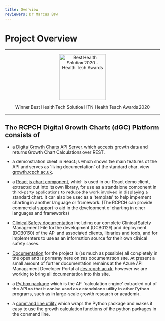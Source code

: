 ```yaml
---
title: Overview
reviewers: Dr Marcus Baw
---
```


# Project Overview

-----

<p align="center">
  <a href="https://www.thehtn.co.uk/health-tech-awards-2020-live/">
    <img width="150px" src="../../_assets/htn-awards-winner-202-logo.jpg"
      alt="Best Health Solution 2020 - Health Tech Awards" />
  </a>
</p>
<p align="center">Winner Best Health Tech Solution HTN Health Teach Awards 2020</p>


-----
## The RCPCH Digital Growth Charts (dGC) Platform consists of


* a [Digital Growth Charts API Server](../products/api-server.md), which accepts growth data and returns Growth Chart Calculations over REST.
  
* a demonstration client in React.js which shows the main features of the API and serves as 'living documentation' of the standard chart view [growth.rcpch.ac.uk](https://growth.rcpch.ac.uk).

* a [React.js chart component](../products/react-component.md), which is used in our React demo client, extracted out into its own library, for use as a standalone component in third-party applications to reduce the work involved in displaying a standard chart. It can also be used as a 'template' to help implement charting in another language or framework. (The RCPCH can provide commercial support to aid in the development of charting in other languages and frameworks)
  
* [Clinical Safety documentation](../safety/overview.md) including our complete Clinical Safety Management File for the development (DCB0129) and deployment (DCB0160) of the API and associated clients, libraries and tools, and for implementers to use as an information source for their own clinical safety cases.

* [Documentation](/) for the project is (as much as possible) all completely in the open and is primarily here on this documentation site. At present a small amount of further documentation remains at the Azure API Managament Developer Portal at [dev.rcpch.ac.uk](https://dev.rcpch.ac.uk), however we are working to bring all documentation into this site.

* a [Python package](../products/python-library.md) which is the API 'calculation engine' extracted out of the API so that it can be used as a standalone utility in other Python programs, such as in large-scale growth research or academia.

* a [command line utility](../products/command-line-client.md) which wraps the Python package and makes it easy to use the growth calculation functions of the python packages in the command line.